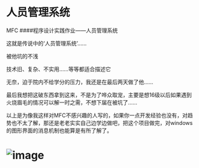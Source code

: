 # 人员管理系统
MFC
####程序设计实践作业——人员管理系统

这就是传说中的‘人员管理系统’……

被他坑的不浅

技术旧、复杂、不实用……等等都适合描述它

无奈，迫于院内不给学分的压力，我还是在最后两天做了他……

最后我想把这破东西拿到这来，不是为了哗众取宠，主要是想16级以后如果遇到火烧眉毛的情况可以解一时之需，不想下届在被坑了……

以上是为像我这样对MFC不感兴趣的人写的，如果你一点开发经验也没有，对趋势也不太了解，那还是老老实实自己边学边做吧，把这个项目做完，对windows的图形界面的消息机制也能算是有所了解了。
# ![image](https://github.com/Xxianglei/MFC-Person/blob/master/IMG_20180520_170113.jpg)
